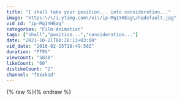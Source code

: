 ```yaml
---
title: "I shall take your position... into consideration..."
image: "https:\/\/i.ytimg.com\/vi\/ip-Mq1YHEag\/hqdefault.jpg"
vid_id: "ip-Mq1YHEag"
categories: "Film-Animation"
tags: ["shall","position...","consideration..."]
date: "2021-10-21T00:28:13+03:00"
vid_date: "2016-02-15T18:49:58Z"
duration: "PT9S"
viewcount: "5830"
likeCount: "60"
dislikeCount: "2"
channel: "f0xxk1d"
---
```

{% raw %}{% endraw %}
